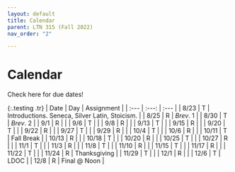 ```yaml
---
layout: default
title: Calendar
parent: LTN 315 (Fall 2022)
nav_order: "2"

---
```

# Calendar

Check here for due dates!

{:.testing .tr}
| Date | Day | Assignment |
| :--- | :---: | :--- |
| 8/23 | T | Introductions. Seneca, Silver Latin, Stoicism. |
| 8/25 | R | *Brev*. 1 |
| 8/30 | T | *Brev*. 2 |
| 9/1 | R |  |
| 9/6 | T |  |
| 9/8 | R |  |
| 9/13 | T |  |
| 9/15 | R |  |
| 9/20 | T |  |
| 9/22 | R |  |
| 9/27 | T |  |
| 9/29 | R |  |
| 10/4 | T |  |
| 10/6 | R |  |
| 10/11 | T | Fall Break |
| 10/13 | R |  |
| 10/18 | T |  |
| 10/20 | R |  |
| 10/25 | T |  |
| 10/27 | R |  |
| 11/1 | T |  |
| 11/3 | R |  |
| 11/8 | T |  |
| 11/10 | R |  |
| 11/15 | T |  |
| 11/17 | R |  |
| 11/22 | T |  |
| 11/24 | R | Thanksgiving |
| 11/29 | T |  |
| 12/1 | R |  |
| 12/6 | T | LDOC |
| 12/8 | R | Final @ Noon |
